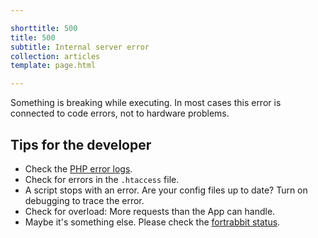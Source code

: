 ```yaml
---

shorttitle: 500
title: 500
subtitle: Internal server error
collection: articles
template: page.html

---
```


<p class="type-l type-serif type-italic read-xl">Something is breaking while executing. In most cases this error is connected to code errors, not to hardware problems.</p>

## Tips for the developer

* Check the [PHP error logs](https://help.fortrabbit.com/logging).
* Check for errors in the `.htaccess` file.
* A script stops with an error. Are your config files up to date? Turn on debugging to trace the error.
* Check for overload: More requests than the App can handle.
* Maybe it's something else. Please check the [fortrabbit status](http://status.fortrabbit.com).
